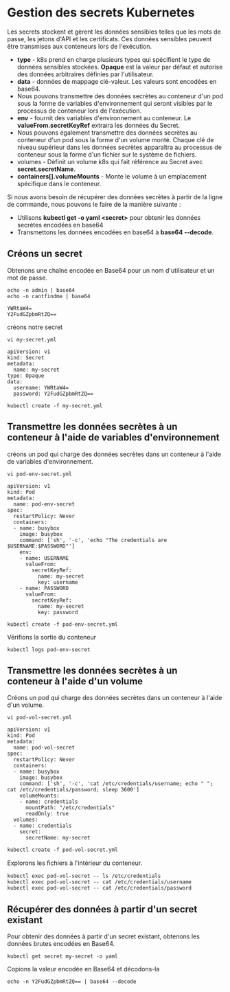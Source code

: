 # Gestion des secrets Kubernetes

Les secrets stockent et gèrent les données sensibles telles que les mots de passe, les jetons d'API et les certificats. Ces données sensibles peuvent être transmises aux conteneurs lors de l'exécution.<br>

- **type** - k8s prend en charge plusieurs types qui spécifient le type de données sensibles stockées. **Opaque** est la valeur par défaut et autorise des données arbitraires définies par l'utilisateur.<br>
- **data** - données de mappage clé-valeur. Les valeurs sont encodées en base64.
- Nous pouvons transmettre des données secrètes au conteneur d'un pod sous la forme de variables d'environnement qui seront visibles par le processus de conteneur lors de l'exécution.
- **env** - fournit des variables d'environnement au conteneur. Le **valueFrom.secretKeyRef** extraira les données du Secret.
- Nous pouvons également transmettre des données secrètes au conteneur d'un pod sous la forme d'un volume monté. Chaque clé de niveau supérieur dans les données secrètes apparaîtra au processus de conteneur sous la forme d'un fichier sur le système de fichiers.
- volumes - Définit un volume k8s qui fait référence au Secret avec **secret.secretName**.
- **containers[].volumeMounts** - Monte le volume à un emplacement spécifique dans le conteneur.

Si nous avons besoin de récupérer des données secrètes à partir de la ligne de commande, nous pouvons le faire de la manière suivante :
- Utilisons **kubectl get -o yaml \<secret\>** pour obtenir les données secrètes encodées en base64 <br>
- Transmettons les données encodées en base64 à **base64 --decode**.

## Créons un secret

Obtenons une chaîne encodée en Base64 pour un nom d'utilisateur et un mot de passe.

```
echo -n admin | base64
echo -n cantfindme | base64
```

```
YWRtaW4=
Y2FudGZpbmRtZQ==
```

créons notre secret

```
vi my-secret.yml
```

```
apiVersion: v1
kind: Secret
metadata:
  name: my-secret
type: Opaque
data:
  username: YWRtaW4=
  password: Y2FudGZpbmRtZQ==
```

```
kubectl create -f my-secret.yml
```

## Transmettre les données secrètes à un conteneur à l'aide de variables d'environnement

créons un pod qui charge des données secrètes dans un conteneur à l'aide de variables d'environnement.

```
vi pod-env-secret.yml
```

```
apiVersion: v1
kind: Pod
metadata:
  name: pod-env-secret
spec:
  restartPolicy: Never
  containers:
  - name: busybox
    image: busybox
    command: ['sh', '-c', 'echo "The credentials are $USERNAME:$PASSWORD"']
    env:
    - name: USERNAME
      valueFrom:
        secretKeyRef:
          name: my-secret
          key: username
    - name: PASSWORD
      valueFrom:
        secretKeyRef:
          name: my-secret
          key: password
```

```
kubectl create -f pod-env-secret.yml
```

Vérifions la sortie du conteneur

```
kubectl logs pod-env-secret
```

## Transmettre les données secrètes à un conteneur à l'aide d'un volume

Créons un pod qui charge des données secrètes dans un conteneur à l'aide d'un volume.

```
vi pod-vol-secret.yml
```

```
apiVersion: v1
kind: Pod
metadata:
  name: pod-vol-secret
spec:
  restartPolicy: Never
  containers:
  - name: busybox
    image: busybox
    command: ['sh', '-c', 'cat /etc/credentials/username; echo " "; cat /etc/credentials/password; sleep 3600']
    volumeMounts:
    - name: credentials
      mountPath: "/etc/credentials"
      readOnly: true
  volumes:
  - name: credentials
    secret:
      secretName: my-secret
```

```
kubectl create -f pod-vol-secret.yml
```

Explorons les ﬁchiers à l'intérieur du conteneur.

```
kubectl exec pod-vol-secret -- ls /etc/credentials
kubectl exec pod-vol-secret -- cat /etc/credentials/username
kubectl exec pod-vol-secret -- cat /etc/credentials/password
```

## Récupérer des données à partir d'un secret existant

Pour obtenir des données à partir d'un secret existant, obtenons les données brutes encodées en Base64.

```
kubectl get secret my-secret -o yaml
```

Copions la valeur encodée en Base64 et décodons-la

```
echo -n Y2FudGZpbmRtZQ== | base64 --decode
```